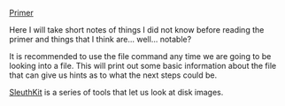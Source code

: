 [Primer](https://primer.picoctf.org/#_gui_fu_to_shell_fu)

Here I will take short notes of things I did not know before reading the primer and things that I think are... well... notable?

It is recommended to use the file command any time we are going to be looking into a file. This will print out some basic information about the file that can give us hints as to what the next steps could be.

[SleuthKit](https://www.sleuthkit.org/sleuthkit/desc.php) is a series of tools that let us look at disk images. 

